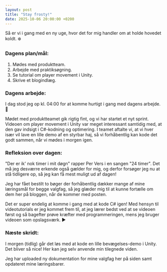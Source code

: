 ```yaml
---
layout: post
title: "Stay frosty!"
date: 2025-10-06 20:00:00 +0200
---
```


Så er vi i gang med en ny uge, hvor det for mig handler om at holde hovedet koldt. ❄️

### Dagens plan/mål:

1. Mødes med produktteam.
2. Arbejde med praktiksøgning.
3. Se tutorial om player movement i Unity.
4. Skrive et blogindlæg.

### Dagens arbejde:

I dag stod jeg op kl. 04:00 for at komme hurtigt i gang med dagens arbejde. 🌄

Mødet med produktteamet gik rigtig fint, og vi har startet et nyt sprint. Videoen om player movement i Unity var meget interessant samtidig med, at den gav indsigt i C#-kodning og optimering. I teamet aftalte vi, at vi hver især vil lave en lille demo af en styrbar haj, så vi forhåbentlig kan kode det godt sammen, når vi mødes i morgen igen.

### Refleksion over dagen:

"Der er ik' nok timer i mit døgn" rapper Per Vers i en sangen "24 timer". Det må jeg desværre erkende også gælder for mig, og derfor forsøger jeg nu at stå tidligere op, så jeg kan få mest muligt ud af dagen!

Jeg har fået bestilt to bøger der forhåbentlig dækker mange af mine læringsmål for begge valgfag, så jeg glæder mig til at kunne fortælle om dem her på bloggen, når de kommer med posten.

Det er super endelig at komme i gang med at kode C# igen! Med hensyn til videotutorials er jeg kommet frem til, at jeg lærer bedst ved at se videoen først og så bagefter prøve kræfter med programmeringen, mens jeg bruger videoen som opslagsværk. ▶️

### Næste skridt:

I morgen (tidlig) går det løs med at kode en lille bevægelses-demo i Unity. Det bliver så nice! Her kan jeg selv anvende min tilegnede viden.

Jeg har uploaded ny dokumentation for mine valgfag her på siden samt opdateret mine læringsbarer.